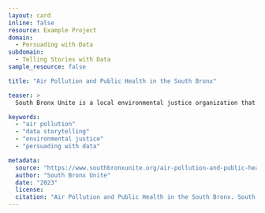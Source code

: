 ```yaml
---
layout: card
inline: false
resource: Example Project
domain:
  - Persuading with Data
subdomain:
  - Telling Stories with Data
sample_resource: false

title: "Air Pollution and Public Health in the South Bronx"

teaser: >
  South Bronx Unite is a local environmental justice organization that leads data advocacy projects to champion better air quality, public health, and green space access for residents in the Bronx neighborhoods of Mott Haven and Port Morris. This resource provides an overview of their efforts to document the longstanding industrial air pollution in the area that continues to afflict local residents’ health. The organization contextualizes their comprehensive data visualizations with commentary about the political history and socioeconomic factors that have led to the current situation. In addition to having students explore the South Bronx Unite data advocacy website, it may also be helpful to have them read a couple of the news stories (collected on the “Press & Media” page) that reporters have written about the organization’s efforts and their contribution to the borough’s future plans and zoning policies.

keywords:
  - "air pollution"
  - "data storytelling"
  - "environmental justice"
  - "persuading with data"

metadata:
  source: "https://www.southbronxunite.org/air-pollution-and-public-health"
  author: "South Bronx Unite"
  date: "2023"
  license:
  citation: "Air Pollution and Public Health in the South Bronx. South Bronx Unite. 2023: https://www.southbronxunite.org/air-pollution-and-public-health"
---
```

